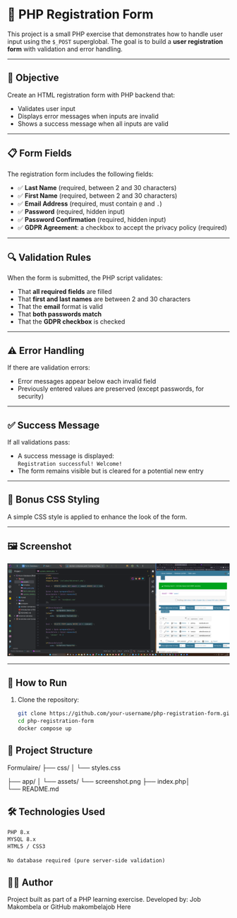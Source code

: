# 📝 PHP Registration Form

This project is a small PHP exercise that demonstrates how to handle user input using the `$_POST` superglobal. The goal is to build a **user registration form** with validation and error handling.

---

## 🎯 Objective

Create an HTML registration form with PHP backend that:

- Validates user input
- Displays error messages when inputs are invalid
- Shows a success message when all inputs are valid

---

## 📋 Form Fields

The registration form includes the following fields:

- ✅ **Last Name** (required, between 2 and 30 characters)
- ✅ **First Name** (required, between 2 and 30 characters)
- ✅ **Email Address** (required, must contain `@` and `.`)
- ✅ **Password** (required, hidden input)
- ✅ **Password Confirmation** (required, hidden input)
- ✅ **GDPR Agreement**: a checkbox to accept the privacy policy (required)

---

## 🔍 Validation Rules

When the form is submitted, the PHP script validates:

- That **all required fields** are filled
- That **first and last names** are between 2 and 30 characters
- That the **email** format is valid
- That **both passwords match**
- That the **GDPR checkbox** is checked

---

## ⚠️ Error Handling

If there are validation errors:

- Error messages appear below each invalid field
- Previously entered values are preserved (except passwords, for security)

---

## ✅ Success Message

If all validations pass:

- A success message is displayed:  
  `Registration successful! Welcome!`
- The form remains visible but is cleared for a potential new entry

---

## 💅 Bonus CSS Styling

A simple CSS style is applied to enhance the look of the form.

---

## 🖼 Screenshot


![Screenshot](/app/assets/screenshot.png)

---

## 🚀 How to Run

1. Clone the repository:
   ```bash
   git clone https://github.com/your-username/php-registration-form.git
   cd php-registration-form
   docker compose up
   

## 📂 Project Structure
Formulaire/
├── css/
│   └── styles.css

├── app/
│   └── assets/
        └── screenshot.png
    ├── index.php│       
└── README.md

## 🛠 Technologies Used

    PHP 8.x
    MYSQL 8.x
    HTML5 / CSS3

    No database required (pure server-side validation)

## 👨‍💻 Author

Project built as part of a PHP learning exercise.
Developed by: Job Makombela or GitHub makombelajob Here
